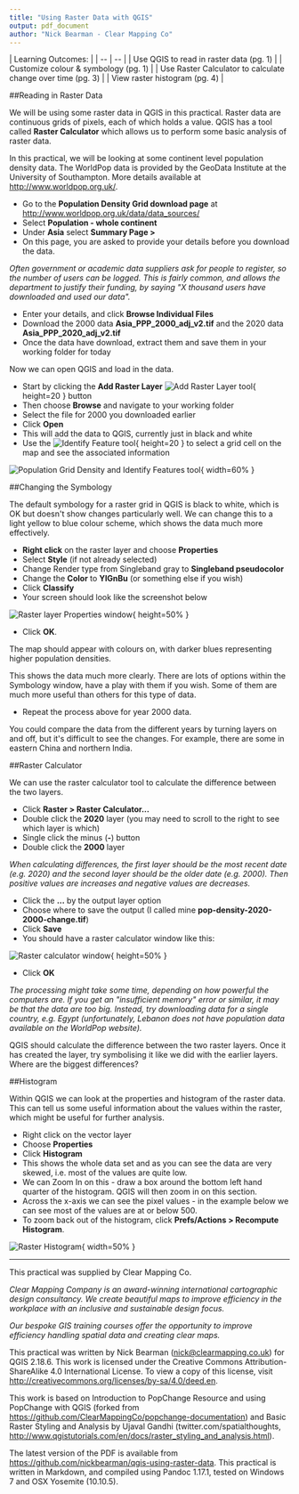 ```yaml
---
title: "Using Raster Data with QGIS"
output: pdf_document
author: "Nick Bearman - Clear Mapping Co"
---
```


<!-- complied with pandoc -V geometry:margin=0.8in workbook.md -s -o workbook.pdf -->
<!-- also compilable within RStudio -->

| Learning Outcomes: |
| -- | -- |
| Use QGIS to read in raster data (pg. 1)  | 
| Customize colour & symbology (pg. 1)  | 
| Use Raster Calculator to calculate change over time (pg. 3) |
| View raster histogram (pg. 4) |
<!-- Tables have a max line length, if it is too long, the table gets shrunk -->


##Reading in Raster Data

We will be using some raster data in QGIS in this practical. Raster data are continuous grids of pixels, each of which holds a value. QGIS has a tool called **Raster Calculator** which allows us to perform some basic analysis of raster data. 

In this practical, we will be looking at some continent level population density data. The WorldPop data is provided by the GeoData Institute at the University of Southampton. More details available at 
http://www.worldpop.org.uk/. 

- Go to the **Population Density Grid download page** at http://www.worldpop.org.uk/data/data_sources/ 
- Select **Population - whole continent** 
- Under **Asia** select **Summary Page >** 
- On this page, you are asked to provide your details before you download the data. 

*Often government or academic data suppliers ask for people to register, so the number of users can be logged. This is fairly common, and allows the department to justify their funding, by saying "X thousand users have downloaded and used our data".* 

- Enter your details, and click **Browse Individual Files** 
- Download the 2000 data **Asia_PPP_2000_adj_v2.tif** and the 2020 data **Asia_PPP_2020_adj_v2.tif** 
- Once the data have download, extract them and save them in your working folder for today 

Now we can open QGIS and load in the data. 

- Start by clicking the **Add Raster Layer** ![Add Raster Layer tool](images/add-raster.png){ height=20 } button 
- Then choose **Browse** and navigate to your working folder 
- Select the file for 2000 you downloaded earlier
- Click **Open** 
- This will add the data to QGIS, currently just in black and white 
- Use the ![Identify Feature tool](images/identify-feature.png){ height=20 } to select a grid cell on the map and see the associated information 

![Population Grid Density and Identify Features tool](images/data-screenshot.png){ width=60% }

##Changing the Symbology

The default symbology for a raster grid in QGIS is black to white, which is OK but doesn't show changes particularly well. We can change this to a light yellow to blue colour scheme, which shows the data much more effectively. 

- **Right click** on the raster layer and choose **Properties** 
- Select **Style** (if not already selected) 
- Change Render type from Singleband gray to **Singleband pseudocolor** 
- Change the **Color** to **YlGnBu** (or something else if you wish) 
- Click **Classify** 
- Your screen should look like the screenshot below 

![Raster layer Properties window](images/raster-layer-properties-style.png){ height=50% }

- Click **OK**. 

The map should appear with colours on, with darker blues representing higher population densities. 

This shows the data much more clearly. There are lots of options within the Symbology window, have a play with them if you wish. Some of them are much more useful than others for this type of data. 

- Repeat the process above for year 2000 data. 

You could compare the data from the different years by turning layers on and off, but it's difficult to see the changes. For example, there are some in eastern China and northern India.


##Raster Calculator

We can use the raster calculator tool to calculate the difference between the two layers. 

- Click **Raster > Raster Calculator...** 
- Double click the **2020** layer (you may need to scroll to the right to see which layer is which) 
- Single click the minus (**-**) button 
- Double click the **2000** layer 

*When calculating differences, the first layer should be the most recent date (e.g. 2020) and the second layer should be the older date (e.g. 2000). Then positive values are increases and negative values are decreases.* 

- Click the **...** by the output layer option 
- Choose where to save the output (I called mine **pop-density-2020-2000-change.tif**) 
- Click **Save** 
- You should have a raster calculator window like this: 

![Raster calculator window](images/raster-calculator.png){ height=50% }

- Click **OK** 

*The processing might take some time, depending on how powerful the computers are. If you get an "insufficient memory" error or similar, it may be that the data are too big. Instead, try downloading data for a single country, e.g. Egypt (unfortunately, Lebanon does not have population data available on the WorldPop website).*

QGIS should calculate the difference between the two raster layers. Once it has created the layer, try symbolising it like we did with the earlier layers. Where are the biggest differences?



##Histogram


Within QGIS we can look at the properties and histogram of the raster data. This can tell us some useful information about the values within the raster, which might be useful for further analysis. 

- Right click on the vector layer 
- Choose **Properties** 
- Click **Histogram** 
- This shows the whole data set and as you can see the data are very skewed, i.e. most of the values are quite low. 
- We can Zoom In on this - draw a box around the bottom left hand quarter of the histogram. QGIS will then zoom in on this section. 
- Across the x-axis we can see the pixel values - in the example below we can see most of the values are at or below 500. 
- To zoom back out of the histogram, click **Prefs/Actions > Recompute Histogram**. 

![Raster Histogram](images/raster-layer-properties-histogram.png){ width=50% }
  
    
    
    
    
-----------------------------------------------------------------------

This practical was supplied by Clear Mapping Co. 

*Clear Mapping Company is an award-winning international cartographic design consultancy. We create beautiful maps to improve efficiency in the workplace with an inclusive and sustainable design focus.*

*Our bespoke GIS training courses offer the opportunity to improve efficiency handling spatial data and creating clear maps.*


This practical was written by Nick Bearman (nick@clearmapping.co.uk) for QGIS 2.18.6. This work is licensed under the Creative Commons Attribution-ShareAlike 4.0 International License. To view a copy of this license, visit http://creativecommons.org/licenses/by-sa/4.0/deed.en.  

This work is based on Introduction to PopChange Resource and using PopChange with QGIS (forked from https://github.com/ClearMappingCo/popchange-documentation) and Basic Raster Styling and Analysis by Ujaval Gandhi (twitter.com/spatialthoughts, http://www.qgistutorials.com/en/docs/raster_styling_and_analysis.html). 


The latest version of the PDF is available from https://github.com/nickbearman/qgis-using-raster-data. This practical is written in Markdown, and compiled using Pandoc 1.17.1, tested on Windows 7 and OSX Yosemite (10.10.5).